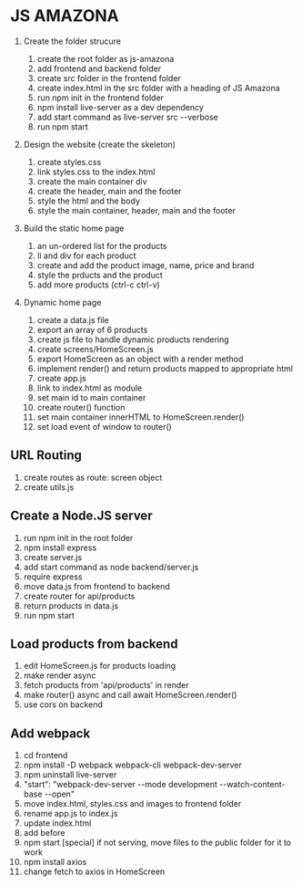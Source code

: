 # JS AMAZONA

1. Create the folder strucure
    1. create the root folder as js-amazona
    2. add frontend and backend folder
    3. create src folder in the frontend folder
    4. create index.html in the src folder with a heading of JS Amazona
    5. run npm init in the frontend folder
    6. npm install live-server as a dev dependency
    7. add start command as live-server src --verbose
    8. run npm start

2. Design the website (create the skeleton)
    1. create styles.css
    2. link styles.css to the index.html
    3. create the main container div
    4. create the header, main and the footer
    5. style the html and the body
    6. style the main container, header, main and the footer

3. Build the static home page
    1. an un-ordered list for the products
    2. li and div for each product
    3. create and add the product image, name, price and brand
    4. style the prducts and the product
    5. add more products (ctrl-c ctrl-v)

4. Dynamic home page
    1. create a data.js file
    2. export an array of 6 products
    3. create js file to handle dynamic products rendering
    4. create screens/HomeScreen.js
    5. export HomeScreen as an object with a render method
    6. implement render() and return products mapped to appropriate html
    7. create app.js
    8. link to index.html as module
    9. set main id to main container
    10. create router() function
    11. set main container innerHTML to HomeScreen.render()
    12. set load event of window to router()

## URL Routing
1. create routes as route: screen object
2. create utils.js

## Create a Node.JS server
1. run npm init in the root folder
2. npm install express
3. create server.js
4. add start command as node backend/server.js
5. require express
6. move data.js from frontend to backend
7. create router for api/products
8. return products in data.js
9. run npm start


## Load products from backend
1. edit HomeScreen.js for products loading
2. make render async
3. fetch products from 'api/products' in render
4. make router() async and call await HomeScreen.render()
5. use cors on backend

## Add webpack
1. cd frontend
2. npm install -D webpack webpack-cli webpack-dev-server
3. npm uninstall live-server
4. "start": "webpack-dev-server --mode development --watch-content-base --open"
5. move index.html, styles.css and images to frontend folder
6. rename app.js to index.js
7. update index.html
8. add <script src="index.html"></script> before <body>
9. npm start
    [special] if not serving, move files to the public folder for it to work
10. npm install axios
11. change fetch to axios in HomeScreen